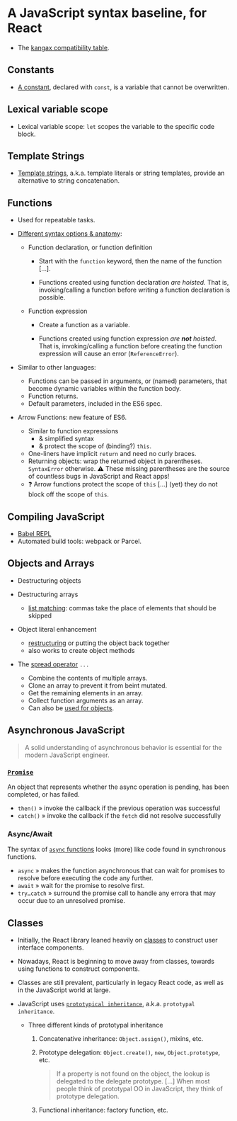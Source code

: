 # A JavaScript syntax baseline, for React

- The [kangax compatibility table].

## Constants

- [A constant], declared with `const`, is a variable that cannot be overwritten.

## Lexical variable scope

- Lexical variable scope: `let` scopes the variable to the specific code block.

## Template Strings

- [Template strings], a.k.a. template literals or string templates, provide an alternative to string concatenation.

## Functions

- Used for repeatable tasks.

- [Different syntax options & anatomy]:

  - Function declaration, or function definition

    - Start with the `function` keyword, then the name of the function […].

    - Functions created using function declaration _are hoisted_.
      That is, invoking/calling a function before writing a function declaration is possible.

  - Function expression

    - Create a function as a variable.

    - Functions created using function expression _are **not** hoisted_.
      That is, invoking/calling a function before creating the function expression will cause an error (`ReferenceError`).

- Similar to other languages:

  - Functions can be passed in arguments, or (named) parameters, that become dynamic variables within the function body.
  - Function returns.
  - Default parameters, included in the ES6 spec.

- Arrow Functions: new feature of ES6.

  - Similar to function expressions
    - & simplified syntax
    - & protect the scope of (binding?) `this`.
  - One-liners have implicit `return` and need no curly braces.
  - Returning objects: wrap the returned object in parentheses. `SyntaxError` otherwise.
    ⚠️ These missing parentheses are the source of countless bugs in JavaScript and React apps!
  - ❓ Arrow functions protect the scope of `this` […] (yet) they do not block off the scope of `this`.

## Compiling JavaScript

- [Babel REPL]
- Automated build tools: webpack or Parcel.

## Objects and Arrays

- Destructuring objects
- Destructuring arrays

  - [list matching]: commas take the place of elements that should be skipped

- Object literal enhancement

  - [restructuring] or putting the object back together
  - also works to create object methods

- The [spread operator] `...`

  - Combine the contents of multiple arrays.
  - Clone an array to prevent it from beint mutated.
  - Get the remaining elements in an array.
  - Collect function arguments as an array.
  - Can also be [used for objects].

## Asynchronous JavaScript

> A solid understanding of asynchronous behavior is essential for the modern JavaScript engineer.

### [`Promise`]

An object that represents whether the async operation is pending, has been completed, or has failed.

- `then()` » invoke the callback if the previous operation was successful
- `catch()` » invoke the callback if the `fetch` did not resolve successfully

### Async/Await

The syntax of [`async` functions] looks (more) like code found in synchronous functions.

- `async` » makes the function asynchronous that can wait for promises to resolve before executing the code any further.
- `await` » wait for the promise to resolve first.
- `try…catch` » surround the promise call to handle any errora that may occur due to an unresolved promise.

## Classes

- Initially, the React library leaned heavily on [classes] to construct user interface components.
- Nowadays, React is beginning to move away from classes, towards using functions to construct components.
- Classes are still prevalent, particularly in legacy React code, as well as in the JavaScript world at large.
- JavaScript uses [`prototypical inheritance`], a.k.a. `prototypal inheritance`.

  - Three different kinds of prototypal inheritance

    1. Concatenative inheritance: `Object.assign()`, mixins, etc.
    2. Prototype delegation: `Object.create()`, `new`, `Object.prototype`, etc.

       > If a property is not found on the object, the lookup is delegated to the delegate prototype. […]
       > When most people think of prototypal OO in JavaScript, they think of prototype delegation.

    3. Functional inheritance: factory function, etc.

[`async` functions]: async_await.js
[`promise`]: promises.js
[`prototypical inheritance`]: https://medium.com/javascript-scene/e4cd0a7562e9
[a constant]: const.js
[babel repl]: https://babeljs.io/repl
[classes]: classes.js
[different syntax options & anatomy]: functions.js
[kangax compatibility table]: http://kangax.github.io/compat-table/esnext/
[list matching]: list_matching.js
[restructuring]: object_restructuring.js
[spread operator]: spread_operator.js
[template strings]: template_strings.js
[used for objects]: https://github.com/tc39/proposal-object-rest-spread
